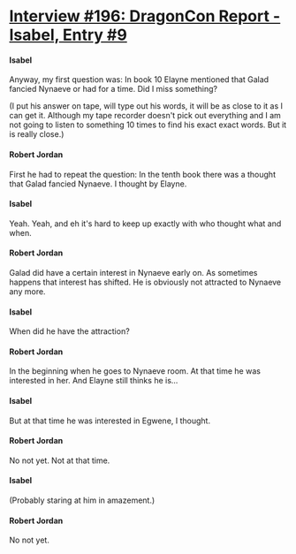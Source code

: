 # [Interview #196: DragonCon Report - Isabel, Entry #9](https://www.theoryland.com/intvmain.php?i=196#9)

#### Isabel

Anyway, my first question was: In book 10 Elayne mentioned that Galad fancied Nynaeve or had for a time. Did I miss something?

(I put his answer on tape, will type out his words, it will be as close to it as I can get it. Although my tape recorder doesn't pick out everything and I am not going to listen to something 10 times to find his exact exact words. But it is really close.)

#### Robert Jordan

First he had to repeat the question: In the tenth book there was a thought that Galad fancied Nynaeve. I thought by Elayne.

#### Isabel

Yeah. Yeah, and eh it's hard to keep up exactly with who thought what and when.

#### Robert Jordan

Galad did have a certain interest in Nynaeve early on. As sometimes happens that interest has shifted. He is obviously not attracted to Nynaeve any more.

#### Isabel

When did he have the attraction?

#### Robert Jordan

In the beginning when he goes to Nynaeve room. At that time he was interested in her. And Elayne still thinks he is...

#### Isabel

But at that time he was interested in Egwene, I thought.

#### Robert Jordan

No not yet. Not at that time.

#### Isabel

(Probably staring at him in amazement.)

#### Robert Jordan

No not yet.

